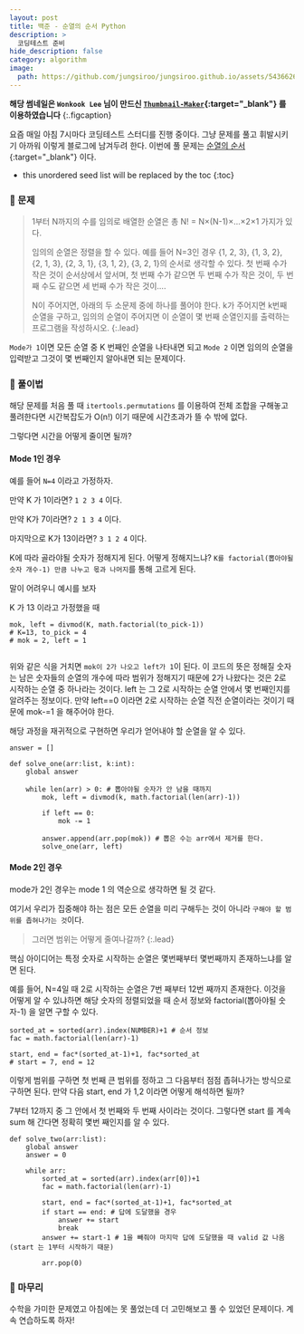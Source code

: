 ```yaml
---
layout: post
title: 백준 - 순열의 순서 Python
description: >
  코딩테스트 준비
hide_description: false
category: algorithm
image:
  path: https://github.com/jungsiroo/jungsiroo.github.io/assets/54366260/389aede4-7099-4fae-903b-c2c8238c47db
---
```


**해당 썸네일은 `Wonkook Lee` 님이 만드신 [`Thumbnail-Maker`](https://wonkooklee.github.io/thumbnail_maker/){:target="_blank"} 를 이용하였습니다**
{:.figcaption}

요즘 매일 아침 7시마다 코딩테스트 스터디를 진행 중이다. 그냥 문제를 풀고 휘발시키기 아까워 이렇게 블로그에 남겨두려 한다. 이번에 풀 문제는 
[순열의 순서](https://www.acmicpc.net/problem/1722){:target="_blank"} 이다.


* this unordered seed list will be replaced by the toc
{:toc}

### 🍔 문제

>1부터 N까지의 수를 임의로 배열한 순열은 총 N! = N×(N-1)×…×2×1 가지가 있다.
>
>임의의 순열은 정렬을 할 수 있다. 예를 들어  N=3인 경우 {1, 2, 3}, {1, 3, 2}, {2, 1, 3}, {2, 3, 1}, {3, 1, 2}, {3, 2, 1}의 순서로 생각할 수 있다. 첫 번째 수가 작은 것이 순서상에서 앞서며, 첫 번째 수가 같으면 두 번째 수가 작은 것이, 두 번째 수도 같으면 세 번째 수가 작은 것이….
>
>N이 주어지면, 아래의 두 소문제 중에 하나를 풀어야 한다. k가 주어지면 k번째 순열을 구하고, 임의의 순열이 주어지면 이 순열이 몇 번째 순열인지를 출력하는 프로그램을 작성하시오.
{:.lead}

`Mode가 1`이면 모든 순열 중 K 번째인 순열을 나타내면 되고 `Mode 2` 이면 임의의 순열을 입력받고 그것이 몇 번째인지 알아내면 되는 문제이다.

### 🥚 풀이법

해당 문제를 처음 풀 때 `itertools.permutations` 를 이용하여 전체 조합을 구해놓고 풀려한다면 시간복잡도가 O(n!) 이기 때문에 시간초과가 뜰 수 밖에 없다. 

그렇다면 시간을 어떻게 줄이면 될까?

#### Mode 1인 경우

예를 들어 `N=4` 이라고 가정하자. 

만약 K 가 1이라면? `1 2 3 4` 이다. 

만약 K가 7이라면? `2 1 3 4` 이다.

마지막으로 K가 13이라면? `3 1 2 4` 이다.

K에 따라 골라야될 숫자가 정해지게 된다. 어떻게 정해지느냐? `K를 factorial(뽑아야될 숫자 개수-1) 만큼 나누고 몫과 나머지`를 통해 고르게 된다.

말이 어려우니 예시를 보자

K 가 13 이라고 가정했을 때

<pre><code class="python">mok, left = divmod(K, math.factorial(to_pick-1))
# K=13, to_pick = 4
# mok = 2, left = 1

</code></pre>

위와 같은 식을 거치면 `mok이 2가 나오고 left가 1`이 된다. 이 코드의 뜻은 정해질 숫자는 남은 숫자들의 순열의 개수에 따라 범위가 정해지기 때문에 2가 나왔다는 것은 2로 시작하는 순열 중
하나라는 것이다. left 는 그 2로 시작하는 순열 안에서 몇 번째인지를 알려주는 정보이다. 만약 left==0 이라면 2로 시작하는 순열 직전 순열이라는 것이기 때문에 mok-=1 을 해주어야 한다.

해당 과정을 재귀적으로 구현하면 우리가 얻어내야 할 순열을 알 수 있다.

<pre><code class="python">answer = []

def solve_one(arr:list, k:int):
    global answer

    while len(arr) > 0: # 뽑아야될 숫자가 안 남을 때까지
        mok, left = divmod(k, math.factorial(len(arr)-1))

        if left == 0:
            mok -= 1

        answer.append(arr.pop(mok)) # 뽑은 수는 arr에서 제거를 한다.
        solve_one(arr, left)
</code></pre>




#### Mode 2인 경우

mode가 2인 경우는 mode 1 의 역순으로 생각하면 될 것 같다.

여기서 우리가 집중해야 하는 점은 모든 순열을 미리 구해두는 것이 아니라 `구해야 할 범위를 좁혀나가는 것`이다.

> 그러면 범위는 어떻게 줄여나갈까?
{:.lead}

핵심 아이디어는 특정 숫자로 시작하는 순열은 몇번째부터 몇번째까지 존재하느냐를 알면 된다.

예를 들어, N=4일 때 2로 시작하는 순열은 7번 째부터 12번 째까지 존재한다. 이것을 어떻게 알 수 있냐하면 해당 숫자의 정렬되었을 때 순서 정보와 factorial(뽑아야될 숫자-1) 을 알면 구할 수 있다.

<pre><code class="python">sorted_at = sorted(arr).index(NUMBER)+1 # 순서 정보
fac = math.factorial(len(arr)-1)

start, end = fac*(sorted_at-1)+1, fac*sorted_at 
# start = 7, end = 12
</code></pre>

이렇게 범위를 구하면 첫 번째 큰 범위를 정하고 그 다음부터 점점 좁혀나가는 방식으로 구하면 된다. 만약 다음 start, end 가 1,2 이라면 어떻게 해석하면 될까?

7부터 12까지 중 그 안에서 첫 번째와 두 번째 사이라는 것이다. 그렇다면 start 를 계속 sum 해 간다면 정확히 몇번 째인지를 알 수 있다.

<pre><code class="python">def solve_two(arr:list):
    global answer
    answer = 0

    while arr:
        sorted_at = sorted(arr).index(arr[0])+1
        fac = math.factorial(len(arr)-1)

        start, end = fac*(sorted_at-1)+1, fac*sorted_at
        if start == end: # 답에 도달했을 경우
            answer += start
            break
        answer += start-1 # 1을 빼줘야 마지막 답에 도달했을 때 valid 값 나옴 (start 는 1부터 시작하기 때문)
        
        arr.pop(0)
</code></pre>


### 🚥 마무리

수학을 가미한 문제였고 아침에는 못 풀었는데 더 고민해보고 풀 수 있었던 문제이다. 계속 연습하도록 하자!